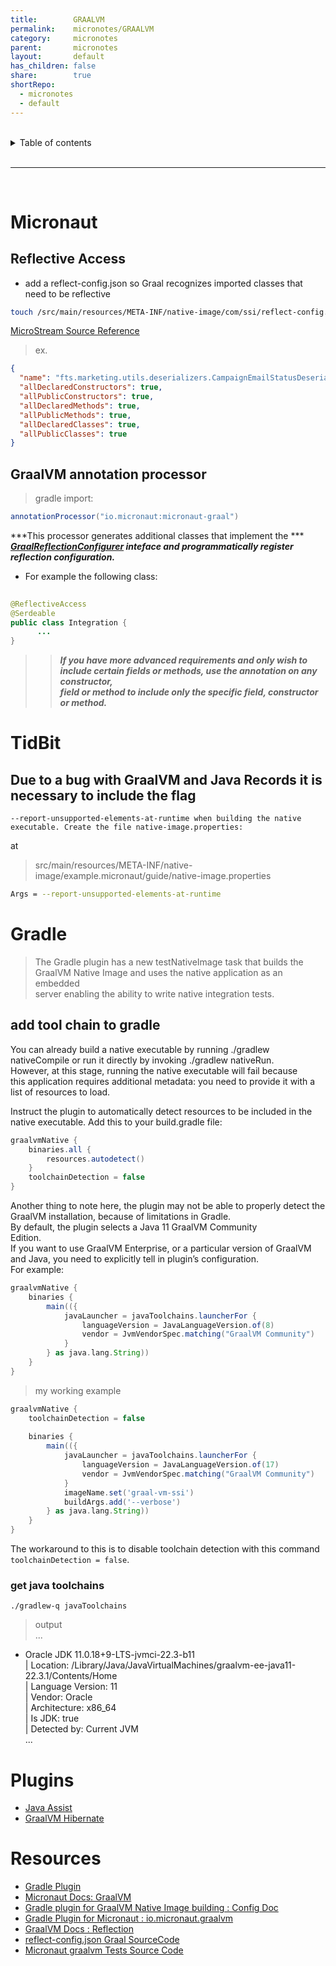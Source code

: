 ```yaml
---  
title:        GRAALVM  
permalink:    micronotes/GRAALVM  
category:     micronotes  
parent:       micronotes  
layout:       default  
has_children: false  
share:        true  
shortRepo:  
  - micronotes  
  - default  
---  
```

  
  
<br/>  
  
<details markdown="block">  
<summary>  
Table of contents  
</summary>  
{: .text-delta }  
1. TOC  
{:toc}  
</details>  
  
<br/>  
  
***  
  
<br/>  
  
# Micronaut  
  
## Reflective Access  
  
- add a reflect-config.json so Graal recognizes imported classes that need to be reflective  
  
```bash  
touch /src/main/resources/META-INF/native-image/com/ssi/reflect-config.json  
```  
  
[MicroStream Source Reference](https://gist.github.com/14paxton/d51cc2f493b8d8f4271c0cf55f2aefab)  
  
> ex.  
  
```json  
{  
  "name": "fts.marketing.utils.deserializers.CampaignEmailStatusDeserializer",  
  "allDeclaredConstructors": true,  
  "allPublicConstructors": true,  
  "allDeclaredMethods": true,  
  "allPublicMethods": true,  
  "allDeclaredClasses": true,  
  "allPublicClasses": true  
}  
```  
  
## GraalVM annotation processor  
  
> gradle import:  
  
```groovy  
annotationProcessor("io.micronaut:micronaut-graal")  
```  
  
***This processor generates additional classes that implement the ***  
***[GraalReflectionConfigurer](https://docs.micronaut.io/latest/api/io/micronaut/core/graal/GraalReflectionConfigurer.html) inteface and programmatically register*** ***reflection configuration.***  
  
- For example the following class:  
  
```java   
  
@ReflectiveAccess  
@Serdeable  
public class Integration {  
      ...  
}  
```  
  
> > ***If you have more advanced requirements and only wish to include certain fields or methods, use the annotation on any constructor,***  
> > ***field or method to include only the specific field, constructor or method.***  
  
# TidBit  
  
## Due to a bug with GraalVM and Java Records it is necessary to include the flag  
  
```  
--report-unsupported-elements-at-runtime when building the native executable. Create the file native-image.properties:  
```  
  
at  
> src/main/resources/META-INF/native-image/example.micronaut/guide/native-image.properties  
  
```bash  
Args = --report-unsupported-elements-at-runtime  
```  
  
# Gradle  
  
> The Gradle plugin has a new testNativeImage task that builds the GraalVM Native Image and uses the native application as an embedded  
> server enabling the ability to write native integration tests.  
  
## add tool chain to gradle  
  
You can already build a native executable by running ./gradlew nativeCompile or run it directly by invoking ./gradlew nativeRun.  
However, at this stage, running the native executable will fail because  
this application requires additional metadata: you need to provide it with a list of resources to load.  
  
Instruct the plugin to automatically detect resources to be included in the native executable. Add this to your build.gradle file:  
  
```groovy  
graalvmNative {  
    binaries.all {  
        resources.autodetect()  
    }  
    toolchainDetection = false  
}  
```  
  
Another thing to note here, the plugin may not be able to properly detect the GraalVM installation, because of limitations in Gradle.  
By default, the plugin selects a Java 11 GraalVM Community  
Edition.  
If you want to use GraalVM Enterprise, or a particular version of GraalVM and Java, you need to explicitly tell in plugin’s configuration.  
For example:  
  
```groovy  
graalvmNative {  
    binaries {  
        main(({  
            javaLauncher = javaToolchains.launcherFor {  
                languageVersion = JavaLanguageVersion.of(8)  
                vendor = JvmVendorSpec.matching("GraalVM Community")  
            }  
        } as java.lang.String))  
    }  
}  
```  
  
> my working example  
  
```groovy  
graalvmNative {  
    toolchainDetection = false  
  
    binaries {  
        main(({  
            javaLauncher = javaToolchains.launcherFor {  
                languageVersion = JavaLanguageVersion.of(17)  
                vendor = JvmVendorSpec.matching("GraalVM Community")  
            }  
            imageName.set('graal-vm-ssi')  
            buildArgs.add('--verbose')  
        } as java.lang.String))  
    }  
}  
```  
  
The workaround to this is to disable toolchain detection with this command  
```toolchainDetection = false```.  
  
### get java toolchains  
  
```shell  
./gradlew-q javaToolchains  
```  
  
> output  
> ...  
  
+ Oracle JDK 11.0.18+9-LTS-jvmci-22.3-b11  
  | Location:           /Library/Java/JavaVirtualMachines/graalvm-ee-java11-22.3.1/Contents/Home  
  | Language Version:   11  
  | Vendor:             Oracle  
  | Architecture:       x86_64  
  | Is JDK:             true  
  | Detected by:        Current JVM  
  ...  
  
# Plugins  
  
- [Java Assist](https://mvnrepository.com/artifact/org.javassist/javassist)  
- [GraalVM Hibernate](https://mvnrepository.com/artifact/org.hibernate/hibernate-graalvm/6.1.5.Final)  
  
# Resources  
  
- [Gradle Plugin](https://micronaut-projects.github.io/micronaut-gradle-plugin/latest/#_micronaut_graalvm_plugin)  
- [Micronaut Docs: GraalVM ](https://docs.micronaut.io/latest/guide/index.html#graal)  
- [Gradle plugin for GraalVM Native Image building : Config Doc](https://graalvm.github.io/native-build-tools/0.9.13/gradle-plugin.html#configuration-options)  
- [Gradle Plugin for Micronaut : io.micronaut.graalvm](https://plugins.gradle.org/plugin/io.micronaut.graalvm)  
- [GraalVM Docs : Reflection](https://www.graalvm.org/22.2/reference-manual/native-image/metadata/)  
- [reflect-config.json Graal SourceCode](https://github.com/oracle/graal/blob/master/docs/reference-manual/native-image/Reflection.md)  
- [Micronaut graalvm Tests Source Code](https://github.com/micronaut-graal-tests/micronaut-liquibase-graal/tree/2.3.x_h2)